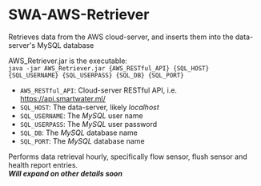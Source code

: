 # SWA-AWS-Retriever
Retrieves data from the AWS cloud-server, and inserts them into the data-server's MySQL database  
  
AWS_Retriever.jar is the executable:  
`java -jar AWS_Retriever.jar {AWS_RESTful_API} {SQL_HOST} {SQL_USERNAME} {SQL_USERPASS} {SQL_DB} {SQL_PORT}`
- `AWS_RESTful_API`: Cloud-server RESTful API, i.e. https://api.smartwater.ml/
- `SQL_HOST`: The data-server, likely _localhost_
- `SQL_USERNAME`: The _MySQL_ user name
- `SQL_USERPASS`: The _MySQL_ user password
- `SQL_DB`: The _MySQL_ database name
- `SQL_PORT`: The _MySQL_ database name

Performs data retrieval hourly, specifically flow sensor, flush sensor and health report entries.  
_**Will expand on other details soon**_
